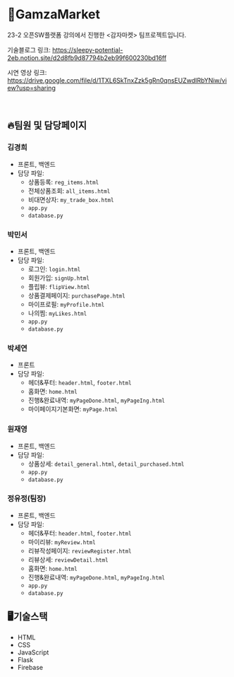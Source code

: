 # 🥔GamzaMarket
23-2 오픈SW플랫폼 강의에서 진행한 <감자마켓> 팀프로젝트입니다.

기술블로그 링크:
https://sleepy-potential-2eb.notion.site/d2d8fb9d87794b2eb99f600230bd16ff

시연 영상 링크:
https://drive.google.com/file/d/1TXL6SkTnxZzk5gRn0qnsEUZwdIRbYNiw/view?usp=sharing


<br>

## 🔥팀원 및 담당페이지
### 김경희
- 프론트, 백엔드
- 담당 파일:
  - 상품등록: `reg_items.html`
  - 전체상품조회: `all_items.html`
  - 비대면상자: `my_trade_box.html`
  - `app.py`
  - `database.py`

### 박민서
- 프론트, 백엔드
- 담당 파일:
  - 로그인: `login.html`
  - 회원가입: `signUp.html`
  - 플립뷰: `flipView.html`
  - 상품결제페이지: `purchasePage.html`
  - 마이프로필: `myProfile.html`
  - 나의찜: `myLikes.html`
  - `app.py`
  - `database.py`

### 박세연
- 프론트
- 담당 파일:
  - 헤더&푸터: `header.html`, `footer.html`
  - 홈화면: `home.html`
  - 진행&완료내역: `myPageDone.html`, `myPageIng.html`
  - 마이페이지기본화면: `myPage.html`

### 원재영
- 프론트, 백엔드
- 담당 파일:
  - 상품상세: `detail_general.html`, `detail_purchased.html`
  - `app.py`
  - `database.py`

### 정유정(팀장)
- 프론트, 백엔드
- 담당 파일:
  - 헤더&푸터: `header.html`, `footer.html`
  - 마이리뷰: `myReview.html`
  - 리뷰작성페이지: `reviewRegister.html`
  - 리뷰상세: `reviewDetail.html`
  - 홈화면: `home.html`
  - 진행&완료내역: `myPageDone.html`, `myPageIng.html`
  - `app.py`
  - `database.py`

## 🖥️기술스택

- HTML
- CSS
- JavaScript
- Flask
- Firebase
